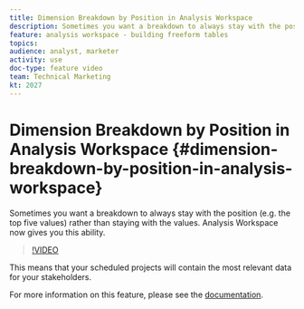 ```yaml
---
title: Dimension Breakdown by Position in Analysis Workspace
description: Sometimes you want a breakdown to always stay with the position (e.g. the top five values) rather than staying with the values. Analysis Workspace now gives you this ability.
feature: analysis workspace - building freeform tables
topics: 
audience: analyst, marketer
activity: use
doc-type: feature video
team: Technical Marketing
kt: 2027
---
```


# Dimension Breakdown by Position in Analysis Workspace {#dimension-breakdown-by-position-in-analysis-workspace}

Sometimes you want a breakdown to always stay with the position (e.g. the top five values) rather than staying with the values. Analysis Workspace now gives you this ability.

>[!VIDEO](https://video.tv.adobe.com/v/24033/?quality=12)

This means that your scheduled projects will contain the most relevant data for your stakeholders.

For more information on this feature, please see the [documentation](https://marketing.adobe.com/resources/help/en_US/analytics/analysis-workspace/table-settings.html).
